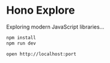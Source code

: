
# Hono Explore

Exploring modern JavaScript libraries...


``` sh
npm install
npm run dev
```

``` sh
open http://localhost:port
```
